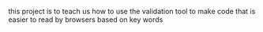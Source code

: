 this project is to teach us how to use the validation tool to make code that is easier to read by browsers based on key words
